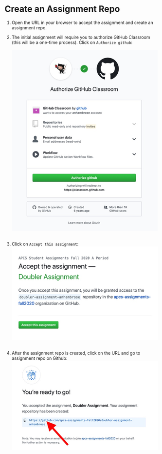 # Create an Assignment Repo

1) Open the URL in your browser to accept the assignment and create an assignment repo.

2) The initial assignment will require you to authorize GitHub Classroom (this will be a one-time process). 
Click on `Authorize github`:
<br/><br/>![alt text](../images/authorize-classroom.jpg "Authorize Classroom")<br/><br/>

3) Click on `Accept this assignment`:
<br/>![alt text](../images/accept-assignment.jpg "Accept Assignment")<br/><br/>

4) After the assignment repo is created, click on the URL and go to assignment repo on Github:
<br/>![alt text](../images/ready-to-go.jpg "Ready to go")<br/><br/>


